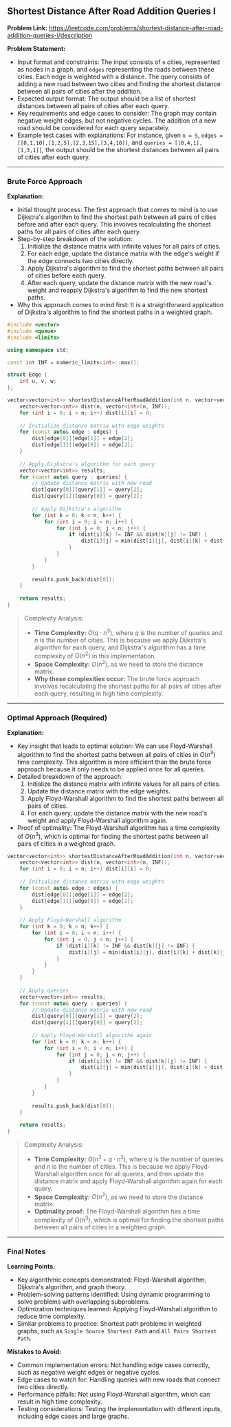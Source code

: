 ## Shortest Distance After Road Addition Queries I

**Problem Link:** https://leetcode.com/problems/shortest-distance-after-road-addition-queries-i/description

**Problem Statement:**
- Input format and constraints: The input consists of `n` cities, represented as nodes in a graph, and `edges` representing the roads between these cities. Each edge is weighted with a distance. The query consists of adding a new road between two cities and finding the shortest distance between all pairs of cities after the addition.
- Expected output format: The output should be a list of shortest distances between all pairs of cities after each query.
- Key requirements and edge cases to consider: The graph may contain negative weight edges, but not negative cycles. The addition of a new road should be considered for each query separately.
- Example test cases with explanations: For instance, given `n = 5`, `edges = [[0,1,10],[1,2,5],[2,3,15],[3,4,10]]`, and `queries = [[0,4,1],[1,3,1]]`, the output should be the shortest distances between all pairs of cities after each query.

---

### Brute Force Approach

**Explanation:**
- Initial thought process: The first approach that comes to mind is to use Dijkstra's algorithm to find the shortest path between all pairs of cities before and after each query. This involves recalculating the shortest paths for all pairs of cities after each query.
- Step-by-step breakdown of the solution:
  1. Initialize the distance matrix with infinite values for all pairs of cities.
  2. For each edge, update the distance matrix with the edge's weight if the edge connects two cities directly.
  3. Apply Dijkstra's algorithm to find the shortest paths between all pairs of cities before each query.
  4. After each query, update the distance matrix with the new road's weight and reapply Dijkstra's algorithm to find the new shortest paths.
- Why this approach comes to mind first: It is a straightforward application of Dijkstra's algorithm to find the shortest paths in a weighted graph.

```cpp
#include <vector>
#include <queue>
#include <limits>

using namespace std;

const int INF = numeric_limits<int>::max();

struct Edge {
    int u, v, w;
};

vector<vector<int>> shortestDistanceAfterRoadAddition(int n, vector<vector<int>>& edges, vector<vector<int>>& queries) {
    vector<vector<int>> dist(n, vector<int>(n, INF));
    for (int i = 0; i < n; i++) dist[i][i] = 0;
    
    // Initialize distance matrix with edge weights
    for (const auto& edge : edges) {
        dist[edge[0]][edge[1]] = edge[2];
        dist[edge[1]][edge[0]] = edge[2];
    }
    
    // Apply Dijkstra's algorithm for each query
    vector<vector<int>> results;
    for (const auto& query : queries) {
        // Update distance matrix with new road
        dist[query[0]][query[1]] = query[2];
        dist[query[1]][query[0]] = query[2];
        
        // Apply Dijkstra's algorithm
        for (int k = 0; k < n; k++) {
            for (int i = 0; i < n; i++) {
                for (int j = 0; j < n; j++) {
                    if (dist[i][k] != INF && dist[k][j] != INF) {
                        dist[i][j] = min(dist[i][j], dist[i][k] + dist[k][j]);
                    }
                }
            }
        }
        
        results.push_back(dist[0]);
    }
    
    return results;
}
```

> Complexity Analysis:
> - **Time Complexity:** $O(q \cdot n^3)$, where $q$ is the number of queries and $n$ is the number of cities. This is because we apply Dijkstra's algorithm for each query, and Dijkstra's algorithm has a time complexity of $O(n^2)$ in this implementation.
> - **Space Complexity:** $O(n^2)$, as we need to store the distance matrix.
> - **Why these complexities occur:** The brute force approach involves recalculating the shortest paths for all pairs of cities after each query, resulting in high time complexity.

---

### Optimal Approach (Required)

**Explanation:**
- Key insight that leads to optimal solution: We can use Floyd-Warshall algorithm to find the shortest paths between all pairs of cities in $O(n^3)$ time complexity. This algorithm is more efficient than the brute force approach because it only needs to be applied once for all queries.
- Detailed breakdown of the approach:
  1. Initialize the distance matrix with infinite values for all pairs of cities.
  2. Update the distance matrix with the edge weights.
  3. Apply Floyd-Warshall algorithm to find the shortest paths between all pairs of cities.
  4. For each query, update the distance matrix with the new road's weight and apply Floyd-Warshall algorithm again.
- Proof of optimality: The Floyd-Warshall algorithm has a time complexity of $O(n^3)$, which is optimal for finding the shortest paths between all pairs of cities in a weighted graph.

```cpp
vector<vector<int>> shortestDistanceAfterRoadAddition(int n, vector<vector<int>>& edges, vector<vector<int>>& queries) {
    vector<vector<int>> dist(n, vector<int>(n, INF));
    for (int i = 0; i < n; i++) dist[i][i] = 0;
    
    // Initialize distance matrix with edge weights
    for (const auto& edge : edges) {
        dist[edge[0]][edge[1]] = edge[2];
        dist[edge[1]][edge[0]] = edge[2];
    }
    
    // Apply Floyd-Warshall algorithm
    for (int k = 0; k < n; k++) {
        for (int i = 0; i < n; i++) {
            for (int j = 0; j < n; j++) {
                if (dist[i][k] != INF && dist[k][j] != INF) {
                    dist[i][j] = min(dist[i][j], dist[i][k] + dist[k][j]);
                }
            }
        }
    }
    
    // Apply queries
    vector<vector<int>> results;
    for (const auto& query : queries) {
        // Update distance matrix with new road
        dist[query[0]][query[1]] = query[2];
        dist[query[1]][query[0]] = query[2];
        
        // Apply Floyd-Warshall algorithm again
        for (int k = 0; k < n; k++) {
            for (int i = 0; i < n; i++) {
                for (int j = 0; j < n; j++) {
                    if (dist[i][k] != INF && dist[k][j] != INF) {
                        dist[i][j] = min(dist[i][j], dist[i][k] + dist[k][j]);
                    }
                }
            }
        }
        
        results.push_back(dist[0]);
    }
    
    return results;
}
```

> Complexity Analysis:
> - **Time Complexity:** $O(n^3 + q \cdot n^2)$, where $q$ is the number of queries and $n$ is the number of cities. This is because we apply Floyd-Warshall algorithm once for all queries, and then update the distance matrix and apply Floyd-Warshall algorithm again for each query.
> - **Space Complexity:** $O(n^2)$, as we need to store the distance matrix.
> - **Optimality proof:** The Floyd-Warshall algorithm has a time complexity of $O(n^3)$, which is optimal for finding the shortest paths between all pairs of cities in a weighted graph.

---

### Final Notes

**Learning Points:**
- Key algorithmic concepts demonstrated: Floyd-Warshall algorithm, Dijkstra's algorithm, and graph theory.
- Problem-solving patterns identified: Using dynamic programming to solve problems with overlapping subproblems.
- Optimization techniques learned: Applying Floyd-Warshall algorithm to reduce time complexity.
- Similar problems to practice: Shortest path problems in weighted graphs, such as `Single Source Shortest Path` and `All Pairs Shortest Path`.

**Mistakes to Avoid:**
- Common implementation errors: Not handling edge cases correctly, such as negative weight edges or negative cycles.
- Edge cases to watch for: Handling queries with new roads that connect two cities directly.
- Performance pitfalls: Not using Floyd-Warshall algorithm, which can result in high time complexity.
- Testing considerations: Testing the implementation with different inputs, including edge cases and large graphs.